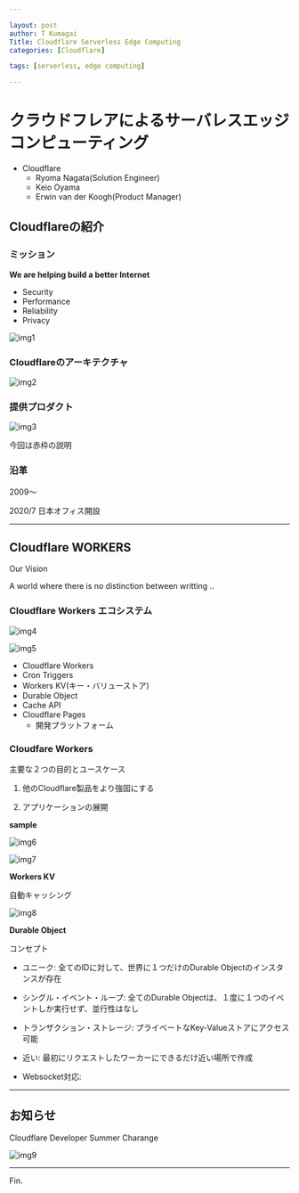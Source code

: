 ```yaml
---

layout: post
author: T Kumagai
Title: Cloudflare Serverless Edge Computing
categories: [Cloudflare]

tags: [serverless, edge computing]

---
```

# クラウドフレアによるサーバレスエッジコンピューティング

- Cloudflare
  - Ryoma Nagata(Solution Engineer)
  - Keio Oyama
  - Erwin van der Koogh(Product Manager)

## Cloudflareの紹介

### ミッション

**We are helping build a better Internet**
* Security
* Performance
* Reliability
* Privacy

![img1](/assets/images/cloudflare2021-10-13-1.png)

### Cloudflareのアーキテクチャ

![img2](/assets/images/cloudflare2021-10-13-2.png)


### 提供プロダクト

![img3](/assets/images/cloudflare2021-10-13-3.png)

今回は赤枠の説明

### 沿革

2009〜

2020/7 日本オフィス開設

---

## Cloudflare WORKERS
Our Vision

A world where there is no distinction between writting ..

### Cloudflare Workers エコシステム

![img4](/assets/images/cloudflare2021-10-13-4.png)

![img5](/assets/images/cloudflare2021-10-13-5.png)


* Cloudflare Workers
* Cron Triggers
* Workers KV(キー・バリューストア)
* Durable Object
* Cache API
* Cloudflare Pages
  * 開発プラットフォーム

### Cloudfare Workers
主要な２つの目的とユースケース

1. 他のCloudflare製品をより強固にする

2. アプリケーションの展開

__sample__

![img6](/assets/images/cloudflare2021-10-13-6.png)


![img7](/assets/images/cloudflare2021-10-13-7.png)


__Workers KV__

自動キャッシング

![img8](/assets/images/cloudflare2021-10-13-8.png)


__Durable Object__

コンセプト

* ユニーク: 全てのIDに対して、世界に１つだけのDurable Objectのインスタンスが存在
* シングル・イベント・ループ: 全てのDurable Objectは、１度に１つのイベントしか実行せず、並行性はなし

* トランザクション・ストレージ: プライベートなKey-Valueストアにアクセス可能

* 近い: 最初にリクエストしたワーカーにできるだけ近い場所で作成

* Websocket対応: 


---

## お知らせ
Cloudflare Developer Summer Charange

![img9](/assets/images/cloudflare2021-10-13-9.png)

----
Fin.